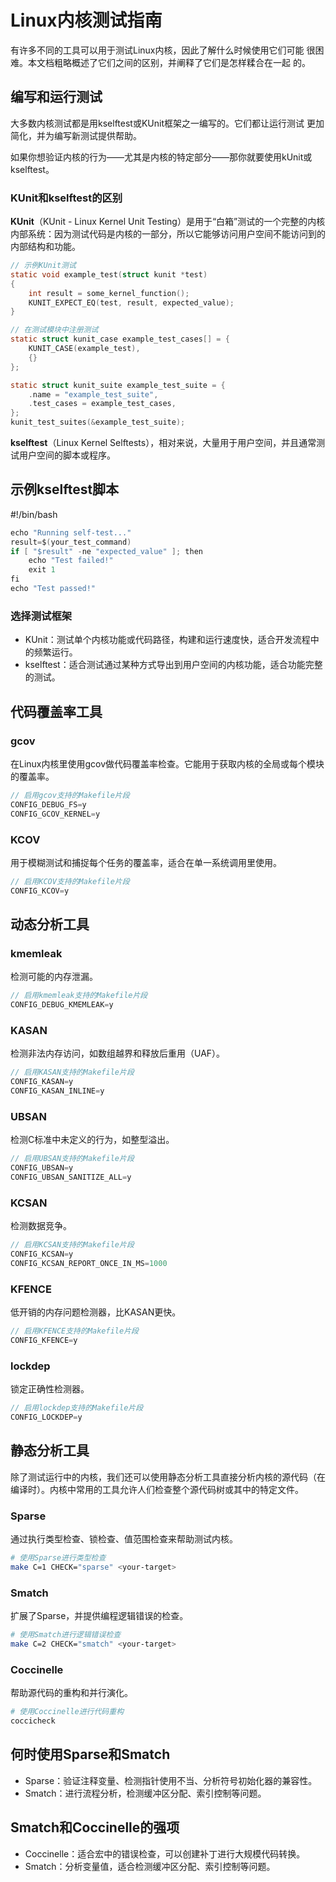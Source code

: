 # Linux内核测试指南

有许多不同的工具可以用于测试Linux内核，因此了解什么时候使用它们可能 很困难。本文档粗略概述了它们之间的区别，并阐释了它们是怎样糅合在一起 的。

## 编写和运行测试

大多数内核测试都是用kselftest或KUnit框架之一编写的。它们都让运行测试 更加简化，并为编写新测试提供帮助。

如果你想验证内核的行为——尤其是内核的特定部分——那你就要使用kUnit或 kselftest。

### KUnit和kselftest的区别

**KUnit**（KUnit - Linux Kernel Unit Testing）是用于“白箱”测试的一个完整的内核内部系统：因为测试代码是内核的一部分，所以它能够访问用户空间不能访问到的内部结构和功能。

```c
// 示例KUnit测试
static void example_test(struct kunit *test)
{
    int result = some_kernel_function();
    KUNIT_EXPECT_EQ(test, result, expected_value);
}

// 在测试模块中注册测试
static struct kunit_case example_test_cases[] = {
    KUNIT_CASE(example_test),
    {}
};

static struct kunit_suite example_test_suite = {
    .name = "example_test_suite",
    .test_cases = example_test_cases,
};
kunit_test_suites(&example_test_suite);
```
**kselftest**（Linux Kernel Selftests），相对来说，大量用于用户空间，并且通常测试用户空间的脚本或程序。

## 示例kselftest脚本
#!/bin/bash
```C
echo "Running self-test..."
result=$(your_test_command)
if [ "$result" -ne "expected_value" ]; then
    echo "Test failed!"
    exit 1
fi
echo "Test passed!"
```
### 选择测试框架
- KUnit：测试单个内核功能或代码路径，构建和运行速度快，适合开发流程中的频繁运行。
- kselftest：适合测试通过某种方式导出到用户空间的内核功能，适合功能完整的测试。
## 代码覆盖率工具
### gcov
在Linux内核里使用gcov做代码覆盖率检查。它能用于获取内核的全局或每个模块的覆盖率。

```c
// 启用gcov支持的Makefile片段
CONFIG_DEBUG_FS=y
CONFIG_GCOV_KERNEL=y
```
### KCOV
用于模糊测试和捕捉每个任务的覆盖率，适合在单一系统调用里使用。

```c
// 启用KCOV支持的Makefile片段
CONFIG_KCOV=y
```
## 动态分析工具
### kmemleak
检测可能的内存泄漏。
```c
// 启用kmemleak支持的Makefile片段
CONFIG_DEBUG_KMEMLEAK=y
```
### KASAN
检测非法内存访问，如数组越界和释放后重用（UAF）。

```c
// 启用KASAN支持的Makefile片段
CONFIG_KASAN=y
CONFIG_KASAN_INLINE=y
```
### UBSAN
检测C标准中未定义的行为，如整型溢出。

```c
// 启用UBSAN支持的Makefile片段
CONFIG_UBSAN=y
CONFIG_UBSAN_SANITIZE_ALL=y
```
### KCSAN
检测数据竞争。

```c
// 启用KCSAN支持的Makefile片段
CONFIG_KCSAN=y
CONFIG_KCSAN_REPORT_ONCE_IN_MS=1000
```
### KFENCE
低开销的内存问题检测器，比KASAN更快。

```c
// 启用KFENCE支持的Makefile片段
CONFIG_KFENCE=y
```
### lockdep
锁定正确性检测器。

```c
// 启用lockdep支持的Makefile片段
CONFIG_LOCKDEP=y
```
## 静态分析工具
除了测试运行中的内核，我们还可以使用静态分析工具直接分析内核的源代码（在编译时）。内核中常用的工具允许人们检查整个源代码树或其中的特定文件。

### Sparse
通过执行类型检查、锁检查、值范围检查来帮助测试内核。

```bash
# 使用Sparse进行类型检查
make C=1 CHECK="sparse" <your-target>
```
### Smatch
扩展了Sparse，并提供编程逻辑错误的检查。

```bash
# 使用Smatch进行逻辑错误检查
make C=2 CHECK="smatch" <your-target>
```
### Coccinelle
帮助源代码的重构和并行演化。

```bash
# 使用Coccinelle进行代码重构
coccicheck
```
## 何时使用Sparse和Smatch
- Sparse：验证注释变量、检测指针使用不当、分析符号初始化器的兼容性。
- Smatch：进行流程分析，检测缓冲区分配、索引控制等问题。
## Smatch和Coccinelle的强项
- Coccinelle：适合宏中的错误检查，可以创建补丁进行大规模代码转换。
- Smatch：分析变量值，适合检测缓冲区分配、索引控制等问题。
